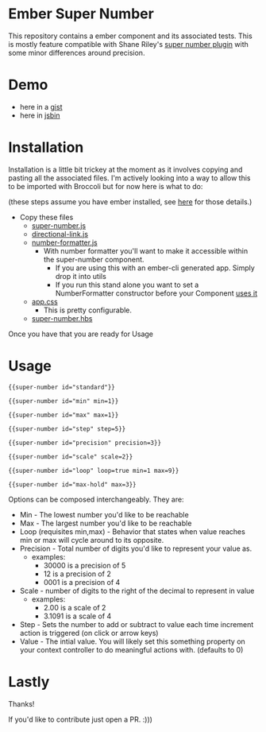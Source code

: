 # Ember Super Number

This repository contains a ember component and its associated tests.  This is mostly feature compatible with Shane Riley's [super number plugin](https://github.com/shaneriley/super_number) with some minor differences around precision. 


# Demo

* here in a [gist](https://gist.github.com/rondale-sc/3e0e86d6cf103a9e77e9#file-directional-link-js)
* here in [jsbin](http://jsbin.com/soqew/1)


# Installation

Installation is a little bit trickey at the moment as it involves copying and pasting all the associated files.  I'm actively looking into a way to allow this to be imported with Broccoli but for now here is what to do:

(these steps assume you have ember installed, see [here](http://emberjs.com/guides/getting-ember/) for those details.)

* Copy these files
  * [super-number.js](https://github.com/rondale-sc/ember_super_number/blob/master/app/components/super-number.js)
  * [directional-link.js](https://github.com/rondale-sc/ember_super_number/blob/master/app/components/directional-link.js)
  * [number-formatter.js](https://github.com/rondale-sc/ember_super_number/blob/master/app/utils/number-formatter.js)
    * With number formatter you'll want to make it accessible within the super-number component.
      * If you are using this with an ember-cli generated app.  Simply drop it into utils
      * If you run this stand alone you want to set a NumberFormatter constructor before your Component [uses it](https://github.com/rondale-sc/ember_super_number/blob/master/app/components/super-number.js#L19)
  * [app.css](https://github.com/rondale-sc/ember_super_number/blob/master/app/styles/app.css)
    * This is pretty configurable.
  * [super-number.hbs](https://github.com/rondale-sc/ember_super_number/blob/master/app/templates/components/super-number.hbs)

Once you have that you are ready for Usage

# Usage

```
{{super-number id="standard"}}

{{super-number id="min" min=1}}

{{super-number id="max" max=1}}

{{super-number id="step" step=5}}

{{super-number id="precision" precision=3}}

{{super-number id="scale" scale=2}}

{{super-number id="loop" loop=true min=1 max=9}}

{{super-number id="max-hold" max=3}}
```

Options can be composed interchangeably.  They are:

* Min - The lowest number you'd like to be reachable
* Max - The largest number you'd like to be reachable
* Loop (requisites min,max) - Behavior that states when value reaches min or max will cycle around to its opposite.
* Precision - Total number of digits you'd like to represent your value as.
  * examples:
    * 30000 is a precision of 5
    * 12 is a precision of 2
    * 0001 is a precision of 4
* Scale - number of digits to the right of the decimal to represent in value
  * examples:
    * 2.00 is a scale of 2
    * 3.1091 is a scale of 4
* Step - Sets the number to add or subtract to value each time increment action is triggered (on click or arrow keys)
* Value - The intial value.  You will likely set this something property on your context controller to do meaningful actions with.  (defaults to 0)

# Lastly

Thanks! 

If you'd like to contribute just open a PR.  :)))
